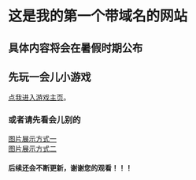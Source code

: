 # 这是我的第一个带域名的网站
## 具体内容将会在暑假时期公布

## 先玩一会儿小游戏
 [点我进入游戏主页](https://afishing.me/game.html)。

### 或者请先看会儿别的
[图片展示方式一](https://afishing.me/firstShow.html)<br>
[图片展示方式二](https://afishing.me/SecondShow.html)<br>

#### 后续还会不断更新，谢谢您的观看！！！





